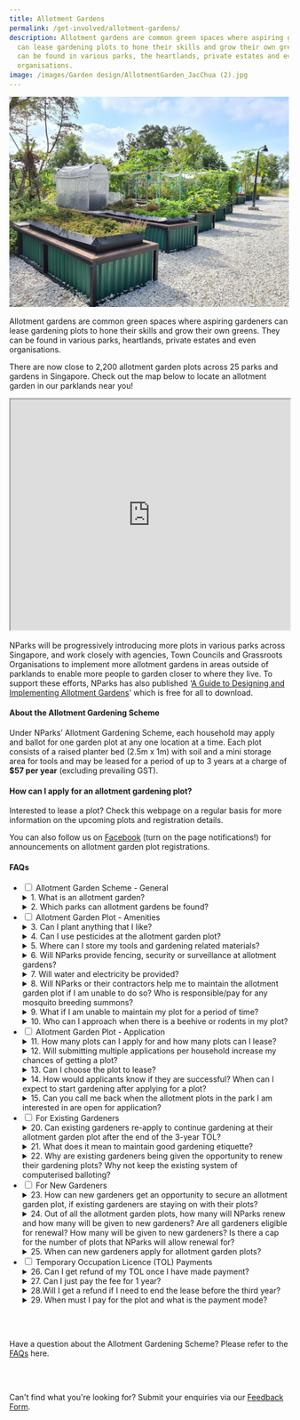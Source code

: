 ```yaml
---
title: Allotment Gardens
permalink: /get-involved/allotment-gardens/
description: Allotment gardens are common green spaces where aspiring gardeners
  can lease gardening plots to hone their skills and grow their own greens. They
  can be found in various parks, the heartlands, private estates and even
  organisations.
image: /images/Garden design/AllotmentGarden_JacChua (2).jpg
---
```

<style>
   summary {
        cursor: pointer;
        }
    
   summary:open {
        font-weight: 900;
        }
</style>

<img src="/images/Garden%20design/allotment%20garden%20at%20jurong%20lake%20gardens%20west.jpg">

<p>Allotment gardens are common green spaces where aspiring gardeners can lease gardening plots to hone their skills and grow their own greens. They can be found in various parks, heartlands, private estates and even organisations.</p>

<p>There are now close to 2,200 allotment garden plots across 25 parks and gardens in Singapore. Check out the map below to locate an allotment garden in our parklands near you!</p> 

<iframe height="415" width="100%" src="https://www.google.com/maps/d/embed?mid=1kuZLALaPolG-7unwBI4NZC1jdzpoVgs&amp;ehbc=2E312F&amp;noprof=1"></iframe>

<p>NParks will be progressively introducing more plots in various parks across Singapore, and work closely with agencies, Town Councils and Grassroots Organisations to implement more allotment gardens in areas outside of parklands to enable more people to garden closer to where they live. To support these efforts, NParks has also published ‘<a href="https://go.gov.sg/guide-to-design-allotment-gardens">A Guide to Designing and Implementing Allotment Gardens</a>' which is free for all to download.</p>

<h4>About the Allotment Gardening Scheme</h4>

<p>Under NParks’ Allotment Gardening Scheme, each household may apply and ballot for one garden plot at any one location at a time. Each plot consists of a raised planter bed (2.5m x 1m) with soil and a mini storage area for tools and may be leased for a period of up to 3 years at a charge of <b>$57 per year</b> (excluding prevailing GST). </p> 



<h4>How can I apply for an allotment gardening plot?</h4>
<p>Interested to lease a plot? Check this webpage on a regular basis for more information on the upcoming plots and registration details.</p> 

<p>You can also follow us on <a href="https://www.facebook.com/nparksbuzz">Facebook</a> (turn on the page notifications!) for announcements on allotment garden plot registrations.</p>

<h4>FAQs</h4>
<ul class="jekyllcodex_accordion">
	<li><input type="checkbox" id="accordion1">
		<label for="accordion1">Allotment Garden Scheme - General</label>
		<div>
			<details>
				<summary>1. What is an allotment garden?</summary>
				Allotment gardens are areas located within parks and gardens that house gardening plots available for lease to the community to grow their own plants. With most of the population living in high-rise flats with minimalspace for gardening within their household footprint, these allotment garden plots provide them with further opportunities to garden. To date, more than 2000 allotment garden plots have been made available to the community with plans for further expansion. In tandem, NParks is working with Town Councils and Grassroot Organisations to provide advice on setting up of allotment gardens in public housing estates so that residents can garden closer to their homes. <br><br>
		</details>
		<details>
			<summary>2. Which parks can allotment gardens be found?</summary>
			1. Ang Mo Kio Town Garden West<br>
			2. Aljunied Park<br>
			3. Bedok Reservoir Park<br>
			4. Bedok Town Park<br>
			5. Bishan-Ang Mo Kio Park<br>
			6. Bukit Gombak Park<br>
			7. Choa Chu Kang Park<br>
			8. Clementi Woods Park<br>
			9. East Coast Park<br>
			10. HortPark<br>
			11. Jurong Central Park<br>
			12. Jurong Lake Gardens<br>
			13. Kallang Riverside Park<br>
			14. Lower Seletar Reservoir Park<br>
			15. one-north Park<br>
			16. Pasir Ris Park<br>
			17. Punggol Park<br>
			18. Punggol Waterway Park<br>
			19. Sengkang Riverside Park<br>
			20. Tiong Bahru Park<br>
			21. West Coast Park<br>
			22. Yishun Park<br>
			23. Yishun Neighbourhood Park<br>
			<br>
			</details>
		</div>
	</li>
  <li><input type="checkbox" id="accordion2">
					<label for="accordion2">Allotment Garden Plot - Amenities</label>
		<div>
	<details>
		<summary>3. Can I plant anything that I like?</summary>
		All plants and gardening structures should not exceed 1 metre in standing height (measured from soil level in the planter bed). Gardeners are advised not to plant poisonous plants or those with sap as these plants can cause discomfort and are harmful to the public. Plants that are illegal are not allowed to be planted. 
		<br>Please also be mindful of the neighbouring plots when planting up your mini garden and ensure that your plants do not encroach into their space. Keep your space clean and tidy for the safety of all your fellow allotment gardeners.<br><br>
	</details>
	<details>
		<summary>4. Can I use pesticides at the allotment garden plot?</summary>
		Chemical pesticides, herbicides and fungicides are not allowed to be used at the allotment garden plots as they may kill insects, such as bees and wasps, which play an important role in the pollination process of flowering plants. Such chemicals may also spread to other plots and may cause adverse reactions to gardeners tending to other plots or public who visit the plots. <br><br>
		</details>
			<details>
				<summary>5. Where can I store my tools and gardening related materials?</summary>
				There is a storage area in each allotment garden planter where tools and other gardening-related materials (e.g. soil, compost) must be kept when not in use. All items stored at the
allotment garden plot must be kept neatly within storage area at all times and not in common spaces or along pathways.<br>
(For Sengkang Riverside Park, there is a separate storage area due to site constraints).<br><br>
			</details>
			<details>
				<summary>6. Will NParks provide fencing, security or surveillance at allotment gardens?</summary>
				As all allotment gardens are situated in our public parks and gardens, they are unfenced to enable the public to visit and appreciate the gardens. NParks has put in place signs reminding park users not to remove plants within the allotment garden plots that do not belong to them.<br>
				Allotment gardeners are responsible for the security of all items kept within their planting plot (including plants, produce, structures and gardening materials) and items stored within storage box.<br>
				NParks will not be responsible for the loss or damage of any items including all produce from the allotment garden plots.<br>
				However, if there are recurrent reports on incidents of theft or vandalism at particular locations, NParks will consider additional measures to deter such occurrences.<br>
				Allotment Gardeners are not to install any structures (including any type of video surveillance equipment orsecurity system equipment such as personal CCTV cameras) at their allotment gardening plot.<br><br>
			</details>
			<details>
				<summary>7. Will water and electricity be provided?</summary>
			Shared water points are available for use at the allotment garden. No electricity will be provided. <br><br>
			</details>
			<details>
				<summary>8. Will NParks or their contractors help me to maintain the allotment garden plot if I am unable to do so?  Who is responsible/pay for any mosquito breeding summons?</summary>
				You are required at all times and at your own expense, to maintain the allotment garden plot and its immediate surroundings in a good and presentable condition, including
trimming overgrown shrubs, removing weeds, pest-infested plants, dead and damaged plants/products. <br>
				NParks will also not be responsible for any instances of mosquito breeding detected by the National Environment Agency (NEA) at the allotment garden plots. You are responsible for taking all precautions and measures to prevent breeding of mosquitoes at your allotment garden plot.<br><br>
			</details>
			<details>
				<summary>9. What if I am unable to maintain my plot for a period of time?</summary>
				If you fail to maintain your allotment garden plot, and within the time stipulated by NParks, we reserve the right to terminate the lease, so that the plot can be allocated to another gardener.<br><br>
			</details>
			<details>
				<summary>10. Who can I approach when there is a beehive or rodents in my plot?</summary>
				You may contact NParks at www.nparks.gov.sg/feedback to seek assistance.<br><br>
			</details>
	</div></li>
	  <li><input type="checkbox" id="accordion3">
					<label for="accordion3">Allotment Garden Plot - Application</label>
			<div>
			<details>
				<summary>11. How many plots can I apply for and how many plots can I lease?</summary>
				Each household is allowed to apply for and lease only 1 allotment garden plot at any one time, regardless of the number of persons in the household.<br><br>
			</details>
			<details>
				<summary>12.  Will submitting multiple applications per household increase my chances of getting a
					plot?</summary>
				No. If there are multiple applications received from the same household address, only 1 entry will be considered for balloting.<br><br>
			</details>
			<details>
				<summary>13. Can I choose the plot to lease?</summary> All plots (waist- or knee-height) are assigned strictly through a balloting system.<br><br>
			</details>
			<details>
				<summary>14. How would applicants know if they are successful? When can I expect to start gardening after applying for a plot?</summary>
				All successful applicants will receive a Letter of Offer from NParks. In this Letter of Offer, we will state the date in which you will be able to start gardening on-site.<br><br>
			</details>
			<details>
				<summary>15. Can you call me back when the allotment plots in the park I am interested in are open for application?</summary>
				Please check our NParks Allotment Gardens webpage and our social media platforms for updates on available plots and registration details.<br><br> 
			</details>
			</div>
	</li>
	<li>
		<input type="checkbox" id="accordion4">
		<label for="accordion4">For Existing Gardeners</label>
		<div>
			<details>
				<summary>20. Can existing gardeners re-apply to continue gardening at their allotment garden plot after the end of the 3-year TOL?</summary>
				Before the 3-year TOL expires, existing gardeners who have maintained good gardening etiquette will be contacted by NParks officers to offer them renewal of the 3-year TOL. The terms and conditions and fees for the allotment garden plot may be updated from time to time and allotment gardeners are requested to read the updated terms and conditions of the TOL. <br><br>
			</details>
			<details>
				<summary>21. What does it mean to maintain good gardening etiquette?</summary>
				Good gardening etiquette includes keeping the allotment garden plot tidy and clean, maintaining the plants well and keep them pest free, storing all gardening items neatly, ensure all planting structures installed are compliant with terms and conditions, and conducting regularly checks for stagnant water to prevent mosquito breeding. Having a well-kept and maintained allotment garden plot ensures that it is safe and enjoyable for everyone. More information on gardening etiquette can be found at www.nparks.gov.sg/gardening/gardening-resources/gardening-etiquette. <br><br>
			</details>
			<details>
				<summary>22. Why are existing gardeners being given the opportunity to renew their gardening plots? Why not keep the existing system of computerised balloting?</summary>
We hope to continue fostering a love for gardening by allowing existing gardeners who have maintained good gardening etiquette to renew their allotment garden plots. We
will continue making available more plots across the island for new gardeners. New allotment garden plots will also continue being allocated by computerised balloting.<br><br>
			</details>
		</div>
	</li>
	<li>
		<input type="checkbox" id="accordion5">
		<label for="accordion5">For New Gardeners</label>
		<div>
			<details>
				<summary>23. How can new gardeners get an opportunity to secure an allotment garden plot, if existing gardeners are staying on with their plots? </summary>
				NParks will continue to roll out new allotment garden plots in more parks across Singapore to provide the community with opportunities to garden near their homes. To date, more than 2000 allotment garden plots have been introduced in 23 parks and gardens across Singapore. We will also continue to provide more allotment gardens in the future. More details will be released when ready. All this will allow us to continue fostering a love for gardening among Singaporeans and nurturing a community of gardeners.<br><br>
			</details>
			<details>
				<summary>24. Out of all the allotment garden plots, how many will NParks renew and how many will be given to new gardeners?  Are all gardeners eligible for renewal? How many will be given to new gardeners? Is there a cap for the number of plots that NParks will allow renewal for?  </summary>
				Existing gardeners who have maintained good gardening etiquette will be allowed to renew their allotment garden plots. Should they choose not to continue gardening their plots will be released for balloting. NParks will also continue to provide more allotment garden plots in our parks.<br><br>
			</details>
			<details>
				<summary>25. When can new gardeners apply for allotment garden plots?  </summary>
				More details will be provided when ready. We will be updating the NParks website (www.nparks.gov.sg/gardening/allotment-gardens) and social media sites when plots are open for application.<br><br>
			</details>
			</div>
				</li>
		<li><input type="checkbox" id="accordion5">
		<label for="accordion5">Temporary Occupation Licence (TOL) Payments</label>
		<div>
			<details>
				<summary>26. Can I get refund of my TOL once I have made payment?</summary>
				It is important to read all Terms and Conditions of the TOL document. The TOL, once paid, is non-refundable. <br><br>
			</details>
			<details>
				<summary>27. Can I just pay the fee for 1 year? </summary>
				The allotment garden plot is leased on a 3-year basis. You  will need to pay for 3 years at the start of your leasing period.<br><br>
			</details>
			<details>
				<summary>28.Will I get a refund if I need to end the lease before the third year?</summary>
				No refund will be given if you decide to terminate the Licence before the lease expires. <br><br>
			</details>
			<details>
				<summary>29. When must I pay for the plot and what is the payment mode?</summary>
				A Letter of Offer will be sent to all successful applicants. Payment will be by bank transfer to an NParks bank account or by scanning the unique PayNow QR code provided. The details will be provided in the Letter of Offer.<br><br>
			</details>
			</div>
	</li>
</ul>


<br> <br>
<p>Have a question about the Allotment Gardening Scheme? Please refer to the <a href="https://go.gov.sg/nparks-allotment-gardens-faqs">FAQs</a> here.</p><p></p>

<br> <br>
<p>Can't find what you're looking for? Submit your enquiries via our <a href="http://www.nparks.gov.sg/feedback">Feedback Form</a>.</p>
